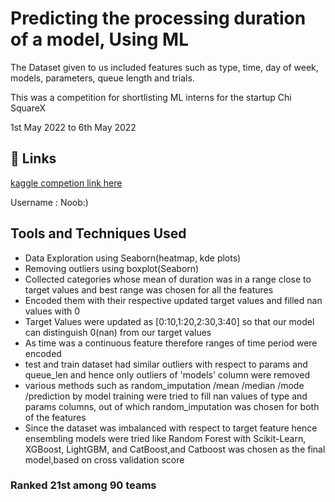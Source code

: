 
#  Predicting the processing duration of a model, Using ML
The Dataset given to us included features such as  type, time, day of week, models, parameters, queue length and trials.

This was a competition for shortlisting ML interns for the startup Chi SquareX

1st May 2022 to 6th May 2022


## 🔗 Links
[kaggle competion link here](https://www.kaggle.com/competitions/chisquarexhiring)

Username : Noob:)

## Tools and Techniques Used
- Data Exploration using Seaborn(heatmap, kde plots)
- Removing outliers using boxplot(Seaborn) 
- Collected categories whose mean of duration was in a range close to target values and best range was chosen for all the features
- Encoded them with their respective updated target values and filled nan values with 0
- Target Values were updated as [0:10,1:20,2:30,3:40] so that our model can distinguish 0(nan) from our target values 
- As time was a continuous feature therefore ranges of time period were encoded
- test and train dataset had similar outliers with respect to params and queue_len and hence only outliers of 'models' column were removed 
- various methods such as random_imputation /mean /median /mode /prediction by model training were tried to fill nan values of type and params columns, out of which random_imputation was chosen for both of the features
- Since the dataset was imbalanced with respect to target feature hence ensembling models were tried like Random Forest with Scikit-Learn, XGBoost, LightGBM, and CatBoost,and Catboost was chosen as the final model,based on cross validation score

### Ranked 21st among 90 teams
